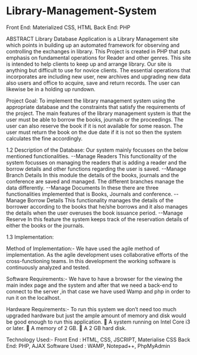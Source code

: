 # Library-Management-System
Front End: Materialized CSS, HTML Back End: PHP 

ABSTRACT
Library Database Application is a Library Management site which points in building up an automated
framework for observing and controlling the exchanges in library. This Project is created in PHP that
puts emphasis on fundamental operations for Reader and other genres.
This site is intended to help clients to keep up and arrange library. Our site is anything but difficult
to use for novice clients. The essential operations that incorporates are including new user, new 
archives and upgrading new data also users and office to acquire, save and return records. The user
can likewise be in a holding up rundown.

 Project Goal:
To implement the library management system using the appropriate database and the constraints
that satisfy the requirements of the project. The main features of the library management system is
that the user must be able to borrow the books, journals or the proceedings. The user can also
reserve the book if it is not available for some reason. The user must return the book on the due
date if it is not so then the system calculates the fine accordingly.


1.2 Description of the Database:
Our system mainly focusses on the below mentioned functionalities.
  --Manage Readers
This functionality of the system focusses on managing the readers that is adding a
reader and the borrow details and other functions regarding the user is saved.
  --Manage Branch Details
In this module the details of the books, journals and the conference are saved and
managed. The different branches manage the data differently.
  --Manage Documents
In these there are three functionalities implemented that is Books, Journals and
conference.
  --Manage Borrow Details
This functionality manages the details of the borrower according to the books that
he/she borrows and it also manages the details when the user overuses the book
issuance period.
  --Manage Reserve
In this feature the system keeps track of the reservation details of either the books or
the journals.


1.3 Implementation:

Method of Implementation:-
We have used the agile method of implementation. As the agile development uses collaborative
efforts of the cross-functioning teams. In this development the working software is continuously
analyzed and tested.

Software Requirements:-
We have to have a browser for the viewing the main index page and the system and after that we
need a back-end to connect to the server ,in that case we have used Wamp and php in order to run
it on the localhost.

Hardware Requirements:-
To run this system we don’t need too much upgraded hardware but just the ample amount of
memory and disk would be good enough to run this application.
   A system running on Intel Core i3 or later.
   A memory of 2 GB.
   A 2 GB hard disk.

Technology Used:-
Front End : HTML, CSS, JSCRIPT, Materialise CSS
Back End: PHP, AJAX
Software Used : WAMP, Notepad++, PhpMyAdmin
